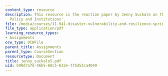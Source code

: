 ```yaml
---
content_type: resource
description: This resource is the reaction paper by Jenny Suckale on the topic 'Disaster
  Policy and Institutions'.
file: /media/courses/11-941-disaster-vulnerability-and-resilience-spring-2005/b90d7a7d46b568c5632e775d53ca4049_jenny_suckale5.pdf
file_type: application/pdf
learning_resource_types:
- Assignments
ocw_type: OCWFile
parent_title: Assignments
parent_type: CourseSection
resourcetype: Document
title: jenny_suckale5.pdf
uid: b90d7a7d-46b5-68c5-632e-775d53ca4049
---
```

